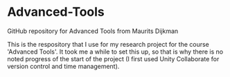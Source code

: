 # Advanced-Tools
GitHub repository for Advanced Tools from Maurits Dijkman

This is the respository that I use for my research project for the course 'Advanced Tools'.
It took me a while to set this up, so that is why there is no noted progress of the start of the project (I first used Unity Collaborate for version control and time management).
